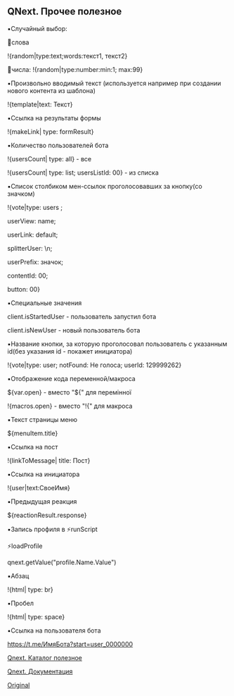 ## QNext. Прочее полезное

▪️Случайный выбор: 

🔡слова

!{random|type:text;words:текст1, текст2}

🔢числа: !{random|type:number:min:1; max:99}

▪️Произвольно вводимый текст (используется например при создании нового контента из шаблона)

 !{template|text: Текст}

▪️Ссылка на результаты формы 

!{makeLink| type: formResult}

▪️Количество пользователей бота 

!{usersCount| type: all} - все 

 !{usersCount| type: list; usersListId: 00} - из списка 

▪️Список столбиком мен-ссылок проголосовавших за кнопку(со значком) 

 !{vote|type: users ; 

userView: name;

userLink: default;

splitterUser: \n;

userPrefix: значок;

contentId: 00;

button: 00} 

▪️Специальные значения  

client.isStartedUser - пользователь запустил бота

client.isNewUser - новый пользователь бота 

▪️Название кнопки, за которую проголосовал пользователь с указанным id(без указания id - покажет инициатора) 

!{vote|type: user; notFound: Не голоса; userId: 129999262}  

▪️Отображение кода переменной/макроса 

${var.open} - вместо "${" для перемінної

!{macros.open} - вместо "!{" для макроса 

▪️Текст страницы меню 

${menuItem.title} 

▪️Ссылка на пост 

!{linkToMessage| title: Пост} 

▪️Ссылка на инициатора 

!{user|text:СвоеИмя}  

▪️Предыдущая реакция 

${reactionResult.response} 

▪️Запись профиля в ⚡️runScript 

⚡️loadProfile 

qnext.getValue("profile.Name.Value")

▪️Абзац 

!{html| type: br} 

▪️Пробел 

!{html| type: space} 



▪️Ссылка на пользователя бота 

https://t.me/ИмяБота?start=user_0000000 



[Qnext. Каталог полезное](/docs-test/_export/admin/lifehack)

[Qnext. Документация](/docs-test/_export)
  
[Original](https://telegra.ph/QNext-admin-other-06-20)